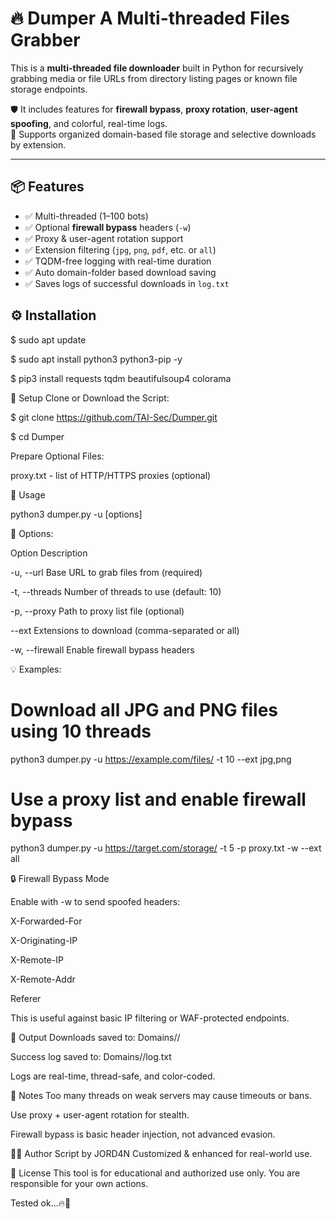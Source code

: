 # 🔥 Dumper A Multi-threaded Files Grabber

This is a **multi-threaded file downloader** built in Python for recursively grabbing media or file URLs from directory listing pages or known file storage endpoints. 

🛡️ It includes features for **firewall bypass**, **proxy rotation**, **user-agent spoofing**, and colorful, real-time logs.  
📁 Supports organized domain-based file storage and selective downloads by extension.

---

## 📦 Features
- ✅ Multi-threaded (1–100 bots)
- ✅ Optional **firewall bypass** headers (`-w`)
- ✅ Proxy & user-agent rotation support
- ✅ Extension filtering (`jpg`, `png`, `pdf`, etc. or `all`)
- ✅ TQDM-free logging with real-time duration
- ✅ Auto domain-folder based download saving
- ✅ Saves logs of successful downloads in `log.txt`


## ⚙️ Installation

$ sudo apt update

$ sudo apt install python3 python3-pip -y

$ pip3 install requests tqdm beautifulsoup4 colorama

📁 Setup
Clone or Download the Script:

$ git clone https://github.com/TAI-Sec/Dumper.git

$ cd Dumper

Prepare Optional Files:

proxy.txt - list of HTTP/HTTPS proxies (optional)

🚀 Usage

python3 dumper.py -u <URL> [options]

📌 Options:

Option	Description

-u, --url	Base URL to grab files from (required)

-t, --threads	Number of threads to use (default: 10)

-p, --proxy	Path to proxy list file (optional)

--ext	Extensions to download (comma-separated or all)

-w, --firewall	Enable firewall bypass headers

💡 Examples:

# Download all JPG and PNG files using 10 threads

python3 dumper.py -u https://example.com/files/ -t 10 --ext jpg,png

# Use a proxy list and enable firewall bypass

python3 dumper.py -u https://target.com/storage/ -t 5 -p proxy.txt -w --ext all

🔒 Firewall Bypass Mode

Enable with -w to send spoofed headers:

X-Forwarded-For

X-Originating-IP

X-Remote-IP

X-Remote-Addr

Referer

This is useful against basic IP filtering or WAF-protected endpoints.

🧾 Output
Downloads saved to: Domains/<domain>/

Success log saved to: Domains/<domain>/log.txt

Logs are real-time, thread-safe, and color-coded.

🧠 Notes
Too many threads on weak servers may cause timeouts or bans.

Use proxy + user-agent rotation for stealth.

Firewall bypass is basic header injection, not advanced evasion.

👨‍💻 Author
Script by JORD4N
Customized & enhanced for real-world use.

📜 License
This tool is for educational and authorized use only.
You are responsible for your own actions.

Tested ok...🔥🧪
